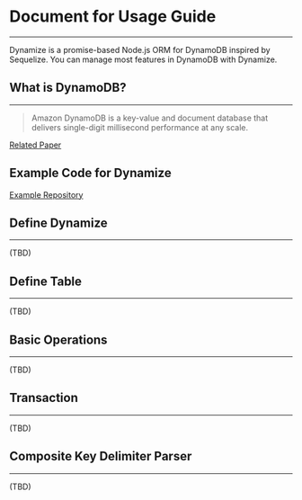 # Document for Usage Guide
---
Dynamize is a promise-based Node.js ORM for DynamoDB inspired by Sequelize. You can manage most features in DynamoDB with Dynamize.

## What is DynamoDB?
---
> Amazon DynamoDB is a key-value and document database that delivers single-digit millisecond performance at any scale.

[Related Paper](http://www.read.seas.harvard.edu/~kohler/class/cs239-w08/decandia07dynamo.pdf)

## Example Code for Dynamize
[Example Repository](https://github.com/shoveling-pig/dynamize-example)

## Define Dynamize
---
(TBD)

## Define Table
---
(TBD)

## Basic Operations
---
(TBD)

## Transaction
---
(TBD)

## Composite Key Delimiter Parser
---
(TBD)